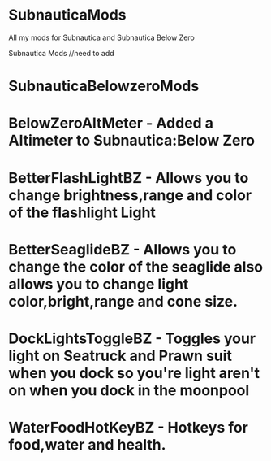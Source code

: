 # SubnauticaMods
All my mods for Subnautica and Subnautica Below Zero

Subnautica Mods
//need to add

# SubnauticaBelowzeroMods

# BelowZeroAltMeter - Added a Altimeter to Subnautica:Below Zero

# BetterFlashLightBZ - Allows you to change brightness,range and color of the flashlight Light

# BetterSeaglideBZ - Allows you to change the color of the seaglide also allows you to change light color,bright,range and cone size.

# DockLightsToggleBZ - Toggles your light on Seatruck and Prawn suit when you dock so you're light aren't on when you dock in the moonpool

# WaterFoodHotKeyBZ - Hotkeys for food,water and health.
